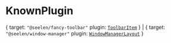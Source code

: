 # **KnownPlugin**
{
  target: `"@seelen/fancy-toolbar"`
  plugin: [`ToolbarItem`](./ToolbarItem)
} | {
  target: `"@seelen/window-manager"`
  plugin: [`WindowManagerLayout`](./WindowManagerLayout)
}